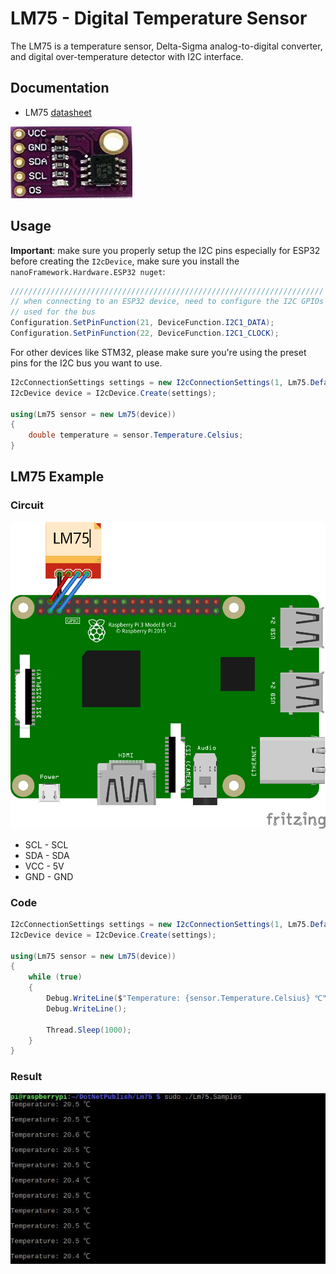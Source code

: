 # LM75 - Digital Temperature Sensor

The LM75 is a temperature sensor, Delta-Sigma analog-to-digital converter, and digital over-temperature detector with I2C interface.

## Documentation

- LM75 [datasheet](https://cdn.datasheetspdf.com/pdf-down/L/M/7/LM75_NationalSemiconductor.pdf)

![sensor](sensor.jpg)

## Usage

**Important**: make sure you properly setup the I2C pins especially for ESP32 before creating the `I2cDevice`, make sure you install the `nanoFramework.Hardware.ESP32 nuget`:

```csharp
//////////////////////////////////////////////////////////////////////
// when connecting to an ESP32 device, need to configure the I2C GPIOs
// used for the bus
Configuration.SetPinFunction(21, DeviceFunction.I2C1_DATA);
Configuration.SetPinFunction(22, DeviceFunction.I2C1_CLOCK);
```

For other devices like STM32, please make sure you're using the preset pins for the I2C bus you want to use.

```csharp
I2cConnectionSettings settings = new I2cConnectionSettings(1, Lm75.DefaultI2cAddress);
I2cDevice device = I2cDevice.Create(settings);

using(Lm75 sensor = new Lm75(device))
{
    double temperature = sensor.Temperature.Celsius;
}
```

## LM75 Example

### Circuit

![circuit](LM75_circuit_bb.png)

- SCL - SCL
- SDA - SDA
- VCC - 5V
- GND - GND

### Code

```csharp
I2cConnectionSettings settings = new I2cConnectionSettings(1, Lm75.DefaultI2cAddress);
I2cDevice device = I2cDevice.Create(settings);

using(Lm75 sensor = new Lm75(device))
{
    while (true)
    {
        Debug.WriteLine($"Temperature: {sensor.Temperature.Celsius} ℃");
        Debug.WriteLine();

        Thread.Sleep(1000);
    }
}
```

### Result

![running result](RunningResult.jpg)
